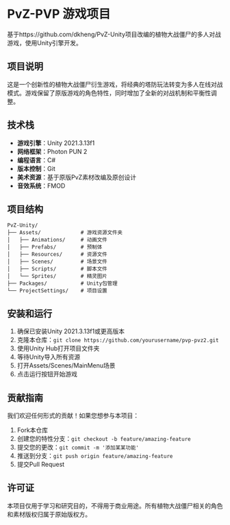 # PvZ-PVP 游戏项目

基于https://github.com/dkheng/PvZ-Unity项目改编的植物大战僵尸的多人对战游戏，使用Unity引擎开发。

## 项目说明

这是一个创新性的植物大战僵尸衍生游戏，将经典的塔防玩法转变为多人在线对战模式。游戏保留了原版游戏的角色特性，同时增加了全新的对战机制和平衡性调整。

## 技术栈

- **游戏引擎**：Unity 2021.3.13f1
- **网络框架**：Photon PUN 2
- **编程语言**：C#
- **版本控制**：Git
- **美术资源**：基于原版PvZ素材改编及原创设计
- **音效系统**：FMOD

## 项目结构

```
PvZ-Unity/
├── Assets/             # 游戏资源文件夹
│   ├── Animations/     # 动画文件
│   ├── Prefabs/        # 预制体
│   ├── Resources/      # 资源文件
│   ├── Scenes/         # 场景文件
│   ├── Scripts/        # 脚本文件
│   └── Sprites/        # 精灵图片
├── Packages/           # Unity包管理
└── ProjectSettings/    # 项目设置
```

## 安装和运行

1. 确保已安装Unity 2021.3.13f1或更高版本
2. 克隆本仓库：`git clone https://github.com/yourusername/pvp-pvz2.git`
3. 使用Unity Hub打开项目文件夹
4. 等待Unity导入所有资源
5. 打开Assets/Scenes/MainMenu场景
6. 点击运行按钮开始游戏

## 贡献指南

我们欢迎任何形式的贡献！如果您想参与本项目：

1. Fork本仓库
2. 创建您的特性分支：`git checkout -b feature/amazing-feature`
3. 提交您的更改：`git commit -m '添加某某功能'`
4. 推送到分支：`git push origin feature/amazing-feature`
5. 提交Pull Request

## 许可证

本项目仅用于学习和研究目的，不得用于商业用途。所有植物大战僵尸相关的角色和素材版权归属于原始版权方。

